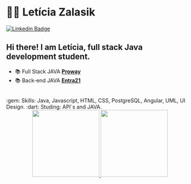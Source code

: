 # :woman_office_worker: Letícia Zalasik

[![Linkedin Badge](https://img.shields.io/badge/-LinkedIn-blue?style=for-the-badge&logo=Linkedin&logoColor=white&link=https://www.linkedin.com/in/guilherme-araújo-silva-7906b380/)](https://www.linkedin.com/in/leticiazalasik/)

## Hi there! I am Letícia, full stack Java development student. 

- :books: Full Stack JAVA [**Proway**](https://www.linkedin.com/company/prowayinfo/)
- :books: Back-end JAVA [**Entra21**](https://www.linkedin.com/company/entra21blusoft/)
<br>
:gem: Skills: Java, Javascript, HTML, CSS, PostgreSQL, Angular, UML, UI Design.
:dart: Studing: API`s and JAVA.
<br>
<div align="center">
  <a href="https://github.com/leticiazalasik">
  <img height="180em" src="https://github-readme-stats.vercel.app/api?username=leticiazalasik&show_icons=true&theme=dracula&include_all_commits=true&count_private=true"/>
  <img height="180em" src="https://github-readme-stats.vercel.app/api/top-langs/?username=leticiazalasik&layout=compact&langs_count=7&theme=dracula"/>
</div>
